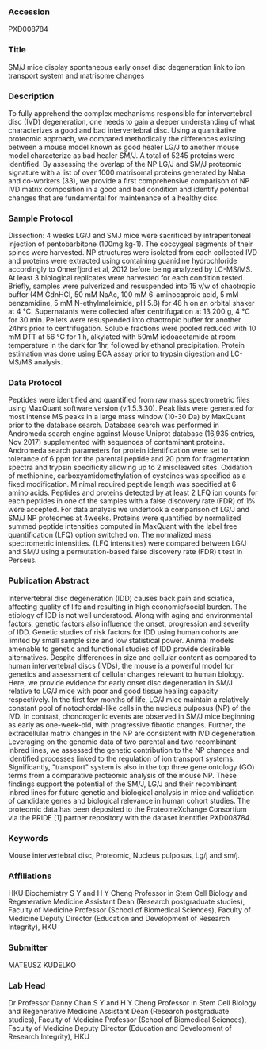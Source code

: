 ### Accession
PXD008784

### Title
SM/J mice display spontaneous early onset disc degeneration link to ion transport system  and matrisome changes

### Description
To fully apprehend the complex mechanisms responsible for intervertebral disc (IVD) degeneration, one needs to gain a deeper understanding of what characterizes a good and bad intervertebral disc. Using a quantitative proteomic approach, we compared methodically the differences existing between a mouse model known as good healer LG/J to another mouse model characterize as bad healer SM/J. A total of 5245 proteins were identified. By assessing the overlap of the NP LG/J and SM/J proteomic signature with a list of over 1000 matrisomal proteins generated by Naba and co-workers (33), we provide a first comprehensive comparison of NP IVD matrix composition in a good and bad condition and identify potential changes that are fundamental for maintenance of a healthy disc.

### Sample Protocol
Dissection: 4 weeks LG/J and SMJ mice were sacrificed by intraperitoneal injection of pentobarbitone (100mg kg-1). The coccygeal segments of their spines were harvested. NP structures were isolated from each collected IVD and proteins were extracted using containing guanidine hydrochloride accordingly to Onnerfjord et al, 2012 before being analyzed by LC-MS/MS. At least 3 biological replicates were harvested for each condition tested. Briefly, samples were pulverized and resuspended into 15 v/w of chaotropic buffer (4M GdnHCl, 50 mM NaAc, 100 mM 6-aminocaproic acid, 5 mM benzamidine, 5 mM N-ethylmaleimide, pH 5.8) for 48 h on an orbital shaker at 4 °C. Supernatants were collected after centrifugation at 13,200 g, 4 °C for 30 min. Pellets were resuspended into chaotropic buffer for another 24hrs prior to centrifugation. Soluble fractions were pooled reduced with 10 mM DTT at 56 °C for 1 h, alkylated with 50mM iodoacetamide at room temperature in the dark for 1hr, followed by ethanol precipitation. Protein estimation was done using BCA assay prior to trypsin digestion and LC-MS/MS analysis.

### Data Protocol
Peptides were identified and quantified from raw mass spectrometric files using MaxQuant software version (v.1.5.3.30). Peak lists were generated for most intense MS peaks in a large mass window (10-30 Da) by MaxQuant prior to the database search. Database search was performed in Andromeda search engine against Mouse Uniprot database (16,935 entries, Nov 2017) supplemented with sequences of contaminant proteins. Andromeda search parameters for protein identification were set to tolerance of 6 ppm for the parental peptide and 20 ppm for fragmentation spectra and trypsin specificity allowing up to 2 miscleaved sites. Oxidation of methionine, carboxyamidomethylation of cysteines was specified as a fixed modification. Minimal required peptide length was specified at 6 amino acids. Peptides and proteins detected by at least 2 LFQ ion counts for each peptides in one of the samples with a false discovery rate (FDR) of 1% were accepted. For data analysis we undertook a comparison of LG/J and SM/J NP proteomes at 4weeks. Proteins were quantified by normalized summed peptide intensities computed in MaxQuant with the label free quantification (LFQ) option switched on. The normalized mass spectrometric intensities. (LFQ intensities) were compared between LG/J and SM/J using a permutation-based false discovery rate (FDR) t test in Perseus.

### Publication Abstract
Intervertebral disc degeneration (IDD) causes back pain and sciatica, affecting quality of life and resulting in high economic/social burden. The etiology of IDD is not well understood. Along with aging and environmental factors, genetic factors also influence the onset, progression and severity of IDD. Genetic studies of risk factors for IDD using human cohorts are limited by small sample size and low statistical power. Animal models amenable to genetic and functional studies of IDD provide desirable alternatives. Despite differences in size and cellular content as compared to human intervertebral discs (IVDs), the mouse is a powerful model for genetics and assessment of cellular changes relevant to human biology. Here, we provide evidence for early onset disc degeneration in SM/J relative to LG/J mice with poor and good tissue healing capacity respectively. In the first few months of life, LG/J mice maintain a relatively constant pool of notochordal-like cells in the nucleus pulposus (NP) of the IVD. In contrast, chondrogenic events are observed in SM/J mice beginning as early as one-week-old, with progressive fibrotic changes. Further, the extracellular matrix changes in the NP are consistent with IVD degeneration. Leveraging on the genomic data of two parental and two recombinant inbred lines, we assessed the genetic contribution to the NP changes and identified processes linked to the regulation of ion transport systems. Significantly, "transport" system is also in the top three gene ontology (GO) terms from a comparative proteomic analysis of the mouse NP. These findings support the potential of the SM/J, LG/J and their recombinant inbred lines for future genetic and biological analysis in mice and validation of candidate genes and biological relevance in human cohort studies. The proteomic data has been deposited to the ProteomeXchange Consortium via the PRIDE [1] partner repository with the dataset identifier PXD008784.

### Keywords
Mouse intervertebral disc, Proteomic, Nucleus pulposus, Lg/j and sm/j.

### Affiliations
HKU Biochemistry
S Y and H Y Cheng Professor in Stem Cell Biology and Regenerative Medicine Assistant Dean (Research postgraduate studies), Faculty of Medicine Professor (School of Biomedical Sciences), Faculty of Medicine Deputy Director (Education and Development of Research Integrity), HKU

### Submitter
MATEUSZ KUDELKO

### Lab Head
Dr Professor Danny Chan
S Y and H Y Cheng Professor in Stem Cell Biology and Regenerative Medicine Assistant Dean (Research postgraduate studies), Faculty of Medicine Professor (School of Biomedical Sciences), Faculty of Medicine Deputy Director (Education and Development of Research Integrity), HKU


